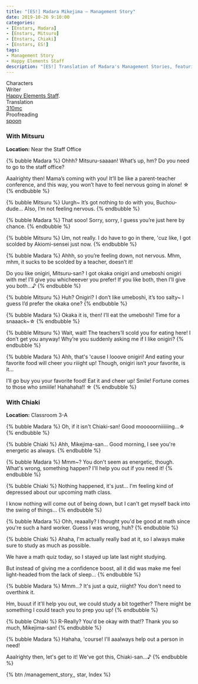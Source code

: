 ```yaml
---
title: "[ES!] Madara Mikejima – Management Story"
date: 2019-10-26 9:10:00
categories:
- [Enstars, Madara]
- [Enstars, Mitsuru]
- [Enstars, Chiaki]
- [Enstars, ES!]
tags:
- Management Story
- Happy Elements Staff
description: "[ES!] Translation of Madara's Management Stories, featuring Mitsuru and Chiaki."
---
```

<div class="three-wrapper" style="--storyColor:#965e7d;--storyColor-rgb:150,94,125;--storyColor-h:326.8;--storyColor-s: 23%;--storyColor-l:47.8%;">
    <div class="info-area">
        <div class="info">
            <div class="info-item characters">
                <div class="label">
                    Characters
                </div>
                <div class="value">
								<a href="/categories/Enstars/Madara" character="Madara"></a>
                <a href="/categories/Enstars/Mitsuru" character="Mitsuru"></a>
                <a href="/categories/Enstars/Chiaki" character="Chiaki"></a>
                </div>
            </div>
            <div class="info-item one">
                <div class="label">
                    Writer
                </div>
                <div class="value">
                    <a href="/tags/Happy-Elements-Staff/">Happy Elements Staff</a>.
                </div>
            </div>
            <div class="info-item two">
                <div class="label">
                    Translation
                </div>
                <div class="value">
                    <a href="/about">310mc</a>
                </div>
            </div>
            <div class="info-item three">
                <div class="label">
                   Proofreading
                </div>
                <div class="value">
                    <a href="https://twitter.com/splafyoon">spoon</a>
                </div>
            </div>
        </div>
    </div>
</div>

<!-- more -->

### With Mitsuru

<div class="msr-location">
    <p><span><b>Location:</b> Near the Staff Office</span></p>
</div>

{% bubble Madara %}
Ohhh? Mitsuru-saaaan! What’s up, hm? Do you need to go to the staff office?

Aaalrighty then! Mama’s coming with you! It’ll be like a parent-teacher conference, and this way, you won’t have to feel nervous going in alone! ☆
{% endbubble %}

{% bubble Mitsuru %}
Uurgh~ It’s got nothing to do with you, Buchou-dude… Also, I’m not feeling nervous.
{% endbubble %}

{% bubble Madara %}
That sooo! Sorry, sorry, I guess you’re just here by chance.
{% endbubble %}

{% bubble Mitsuru %}
Um, not really. I do have to go in there, 'cuz like, I got scolded by Akiomi-sensei just now.
{% endbubble %}

{% bubble Madara %}
Ahhh, so you’re feeling down, not nervous. Mhm, mhm, it sucks to be scolded by a teacher, doesn’t it!

Do you like onigiri, Mitsuru-san? I got okaka onigiri and umeboshi onigiri with me! I’ll give you whicheeever you prefer! If you like both, then I’ll give you both…♪
{% endbubble %}

{% bubble Mitsuru %}
Huh? Onigiri? I don’t like umeboshi, it’s too salty~ I guess I’d prefer the okaka one?
{% endbubble %}

{% bubble Madara %}
Okaka it is, then! I’ll eat the umeboshi! Time for a snaaack~☆
{% endbubble %}

{% bubble Mitsuru %}
Wait, wait! The teachers’ll scold you for eating here! I don’t get you anyway! Why’re you suddenly asking me if I like onigiri?
{% endbubble %}

{% bubble Madara %}
Ahh, that's 'cause I looove onigiri! And eating your favorite food will cheer you riiight up! Though, onigiri isn’t *your* favorite, is it…

I’ll go buy you your favorite food! Eat it and cheer up! Smile! Fortune comes to those who smiiile! Hahahaha!! ☆
{% endbubble %}

### With Chiaki

<div class="msr-location">
    <p><span><b>Location:</b> Classroom 3-A</span></p>
</div>

{% bubble Madara %}
Oh, if it isn't Chiaki-san! Good mooooorniiiiiing…☆
{% endbubble %}

{% bubble Chiaki %}
Ahh, Mikejima-san… Good morning, I see you're energetic as always.
{% endbubble %}

{% bubble Madara %}
Mmm~? You don't seem as energetic, though. What's wrong, something happen? I'll help you out if you need it!
{% endbubble %}

{% bubble Chiaki %}
Nothing happened, it's just… I'm feeling kind of depressed about our upcoming math class.

I know nothing will come out of being down, but I can't get myself back into the swing of things…
{% endbubble %}

{% bubble Madara %}
Ohh, reaaally? I thought you'd be good at math since you're such a hard worker. Guess I was wrong, huh?
{% endbubble %}

{% bubble Chiaki %}
Ahaha, I'm actually really bad at it, so I always make sure to study as much as possible.

We have a math quiz today, so I stayed up late last night studying.

But instead of giving me a confidence boost, all it did was make me feel light-headed from the lack of sleep…
{% endbubble %}

{% bubble Madara %}
Mmm…? It's just a quiz, riiight? You don't need to overthink it.

Hm, buuut if it'll help you out, we could study a bit together? There might be something I could teach you to prep you up!
{% endbubble %}

{% bubble Chiaki %}
R-Really? You'd be okay with that!? Thank you so much, Mikejima-san!
{% endbubble %}

{% bubble Madara %}
Hahaha, 'course! I'll aaalways help out a person in need!

Aaalrighty then, let's get to it! We've got this, Chiaki-san…♪
{% endbubble %}

<div toc>{% btn /management_story,, star, Index %}</div>
